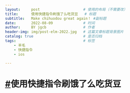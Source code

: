 ```yaml
---
layout:     post   				    # 使用的布局（不需要改）
title:      使用快捷指令刷饿了么吃货豆	# 标题 
subtitle:   Make chihuodou great again！	#副标题
date:       2022-08-09 				# 时间
author:     BY jgcb					# 作者
header-img: img/post-elm-2022.jpg 	# 这篇文章标题背景图片
catalog: true 						# 是否归档
tags:								# 标签
    - 羊毛
    - 快捷指令
    - ios

---
```


# [#](#使用快捷指令刷饿了么吃货豆)使用快捷指令刷饿了么吃货豆





